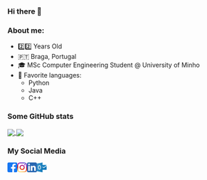 ### Hi there 👋

### About me:

- :two::two: Years Old
- &#127477;&#127481; Braga, Portugal
- :mortar_board: MSc Computer Engineering Student @ University of Minho
- :eyes: Favorite languages:
  * Python
  * Java
  * C++

### Some GitHub stats

<a href="https://github.com/zayts3v/">
  <img align="center" src="https://github-readme-stats.vercel.app/api?username=zayts3v&include_all_commits=true&count_private=true&show_icons=true&theme=vision-friendly-dark" />
  </a>
  <img align="center" src="https://github-readme-stats.vercel.app/api/top-langs/?username=zayts3v&layout=compact&include_all_commits=true&langs_count=10&count_private=true&theme=vision-friendly-dark" />
</a>

### My Social Media

<a target="_blank" href="https://www.facebook.com/tiagopinheiro1998">
  <img align="left" alt="Facebook" width="22px" src="https://github.com/Zayts3v/Zayts3v/blob/main/Faceboook.svg" />
</a>
<a target="_blank" href="https://www.instagram.com/tiagopinheiro98/">
  <img align="left" alt="Instagram" width="22px" src="https://github.com/Zayts3v/Zayts3v/blob/main/Instagram.svg" />
</a>
<a target="_blank" href="https://www.linkedin.com/in/tiagopinheiro98/">
  <img align="left" alt="LinkedIN" width="22px" src="https://github.com/Zayts3v/Zayts3v/blob/main/LinkedIN.svg" />
</a>
<a target="_blank" href="mailto:tiago-pinha@hotmail.com">
  <img align="left" alt="Mail" width="22px" src="https://github.com/Zayts3v/Zayts3v/blob/main/Outlook.svg" />
</a>

